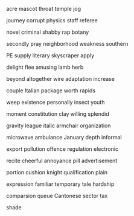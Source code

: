 acre
mascot
throat
temple
jog

journey
corrupt
physics
staff
referee

novel
criminal
shabby
rap
botany

secondly
pray
neighborhood
weakness
southern

PE
supply
literary
skyscraper
apply

delight
flee
amusing
lamb
herb

beyond
altogether
wire
adaptation
increase

couple
Italian
package
worth
rapids

weep
existence
personally
insect
youth

moment
constitution
clay
willing
splendid

gravity
league
italic
armchair
organization

microwave
ambulance
January
depth
informal

export
pollution
offence
regulation
electronic

recite
cheerful
annoyance
pill
advertisement

portion
cushion
knight
qualification
plain

expression
familiar
temporary
tale
hardship

comparsion
queue
Cantonese
sector
tax

shade

